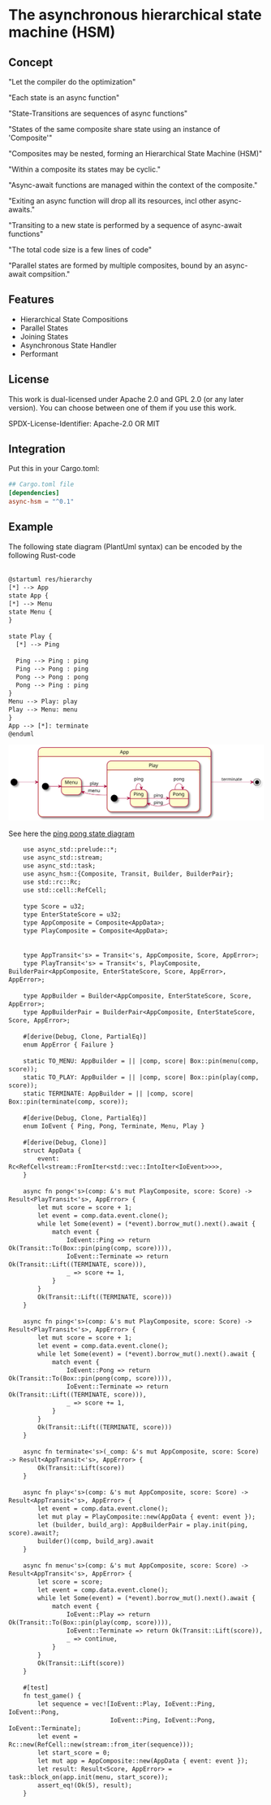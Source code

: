 # The asynchronous hierarchical state machine (HSM)

## Concept
"Let the compiler do the optimization"

"Each state is an async function"

"State-Transitions are sequences of async functions"

"States of the same composite share state using an instance of 'Composite<Data>'"

"Composites may be nested, forming an Hierarchical State Machine (HSM)"

"Within a composite its states may be cyclic."

"Async-await functions are managed within the context of the composite."

"Exiting an async function will drop all its resources, incl other async-awaits."

"Transiting to a new state is performed by a sequence of async-await functions"

"The total code size is a few lines of code"

"Parallel states are formed by multiple composites, bound by an async-await compsition."
 
## Features
* Hierarchical State Compositions
* Parallel States
* Joining States
* Asynchronous State Handler
* Performant

## License

This work is dual-licensed under Apache 2.0 and GPL 2.0 (or any later version).
You can choose between one of them if you use this work.

 SPDX-License-Identifier: Apache-2.0 OR MIT
## Integration

Put this in your Cargo.toml:
```toml
## Cargo.toml file
[dependencies]
async-hsm = "^0.1"
```

## Example
The following state diagram (PlantUml syntax) can be encoded by the following Rust-code 
```puml 

@startuml res/hierarchy
[*] --> App
state App {
[*] --> Menu
state Menu {
}

state Play {
  [*] --> Ping

  Ping --> Ping : ping
  Ping --> Pong : ping
  Pong --> Pong : pong
  Pong --> Ping : ping
}
Menu --> Play: play
Play --> Menu: menu
}
App --> [*]: terminate
@enduml
```
![](res/hierarchy.svg)

See here the [ping pong state diagram](https://raw.githubusercontent.com/frehberg/async-hsm/main/res/hierarchy.svg)

```edition2018
    use async_std::prelude::*;
    use async_std::stream;
    use async_std::task;
    use async_hsm::{Composite, Transit, Builder, BuilderPair};
    use std::rc::Rc;
    use std::cell::RefCell;

    type Score = u32;
    type EnterStateScore = u32;
    type AppComposite = Composite<AppData>;
    type PlayComposite = Composite<AppData>;


    type AppTransit<'s> = Transit<'s, AppComposite, Score, AppError>;
    type PlayTransit<'s> = Transit<'s, PlayComposite, BuilderPair<AppComposite, EnterStateScore, Score, AppError>, AppError>;

    type AppBuilder = Builder<AppComposite, EnterStateScore, Score, AppError>;
    type AppBuilderPair = BuilderPair<AppComposite, EnterStateScore, Score, AppError>;

    #[derive(Debug, Clone, PartialEq)]
    enum AppError { Failure }

    static TO_MENU: AppBuilder = || |comp, score| Box::pin(menu(comp, score));
    static TO_PLAY: AppBuilder = || |comp, score| Box::pin(play(comp, score));
    static TERMINATE: AppBuilder = || |comp, score| Box::pin(terminate(comp, score));

    #[derive(Debug, Clone, PartialEq)]
    enum IoEvent { Ping, Pong, Terminate, Menu, Play }

    #[derive(Debug, Clone)]
    struct AppData {
        event: Rc<RefCell<stream::FromIter<std::vec::IntoIter<IoEvent>>>>,
    }

    async fn pong<'s>(comp: &'s mut PlayComposite, score: Score) -> Result<PlayTransit<'s>, AppError> {
        let mut score = score + 1;
        let event = comp.data.event.clone();
        while let Some(event) = (*event).borrow_mut().next().await {
            match event {
                IoEvent::Ping => return Ok(Transit::To(Box::pin(ping(comp, score)))),
                IoEvent::Terminate => return Ok(Transit::Lift((TERMINATE, score))),
                _ => score += 1,
            }
        }
        Ok(Transit::Lift((TERMINATE, score)))
    }

    async fn ping<'s>(comp: &'s mut PlayComposite, score: Score) -> Result<PlayTransit<'s>, AppError> {
        let mut score = score + 1;
        let event = comp.data.event.clone();
        while let Some(event) = (*event).borrow_mut().next().await {
            match event {
                IoEvent::Pong => return Ok(Transit::To(Box::pin(pong(comp, score)))),
                IoEvent::Terminate => return Ok(Transit::Lift((TERMINATE, score))),
                _ => score += 1,
            }
        }
        Ok(Transit::Lift((TERMINATE, score)))
    }

    async fn terminate<'s>(_comp: &'s mut AppComposite, score: Score) -> Result<AppTransit<'s>, AppError> {
        Ok(Transit::Lift(score))
    }

    async fn play<'s>(comp: &'s mut AppComposite, score: Score) -> Result<AppTransit<'s>, AppError> {
        let event = comp.data.event.clone();
        let mut play = PlayComposite::new(AppData { event: event });
        let (builder, build_arg): AppBuilderPair = play.init(ping, score).await?;
        builder()(comp, build_arg).await
    }

    async fn menu<'s>(comp: &'s mut AppComposite, score: Score) -> Result<AppTransit<'s>, AppError> {
        let score = score;
        let event = comp.data.event.clone();
        while let Some(event) = (*event).borrow_mut().next().await {
            match event {
                IoEvent::Play => return Ok(Transit::To(Box::pin(play(comp, score)))),
                IoEvent::Terminate => return Ok(Transit::Lift(score)),
                _ => continue,
            }
        }
        Ok(Transit::Lift(score))
    }

    #[test]
    fn test_game() {
        let sequence = vec![IoEvent::Play, IoEvent::Ping, IoEvent::Pong,
                            IoEvent::Ping, IoEvent::Pong, IoEvent::Terminate];
        let event = Rc::new(RefCell::new(stream::from_iter(sequence)));
        let start_score = 0;
        let mut app = AppComposite::new(AppData { event: event });
        let result: Result<Score, AppError> = task::block_on(app.init(menu, start_score));
        assert_eq!(Ok(5), result);
    }
```